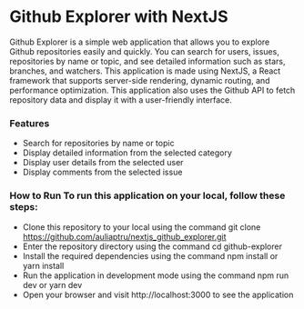 # Github Explorer with NextJS

Github Explorer is a simple web application that allows you to explore Github repositories easily and quickly. You can search for users, issues, repositories by name or topic, and see detailed information such as stars, branches, and watchers. This application is made using NextJS, a React framework that supports server-side rendering, dynamic routing, and performance optimization. This application also uses the Github API to fetch repository data and display it with a user-friendly interface.

### Features

- Search for repositories by name or topic
- Display detailed information from the selected category
- Display user details from the selected user
- Display comments from the selected issue
 
### How to Run To run this application on your local, follow these steps:

- Clone this repository to your local using the command git clone https://github.com/auliaptru/nextjs_github_explorer.git
- Enter the repository directory using the command cd github-explorer
- Install the required dependencies using the command npm install or yarn install
- Run the application in development mode using the command npm run dev or yarn dev
- Open your browser and visit http://localhost:3000 to see the application
